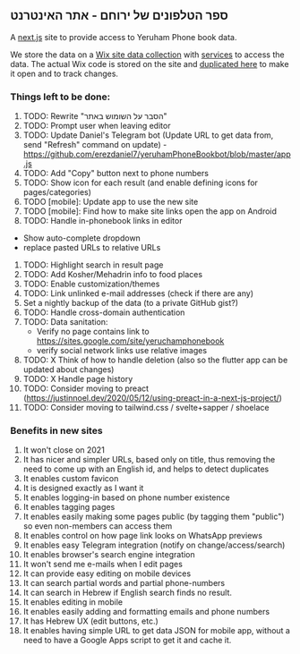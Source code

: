 ## ספר הטלפונים של ירוחם - אתר האינטרנט 

A [next.js](https://nextjs.org/) site to provide access to Yeruham Phone book data.

We store the data on a [Wix site data collection](https://www.wix.com/corvid/feature/database)
with [services](./wix-site-code) to access the data.
The actual Wix code is stored on the site and [duplicated here](./wix-site-code) to make it open and to track changes.

### Things left to be done:
1. TODO: Rewrite "הסבר על השומוש באתר"
2. TODO: Prompt user when leaving editor
3. TODO: Update Daniel's Telegram bot (Update URL to get data from, send "Refresh" command on update) - https://github.com/erezdaniel7/yeruhamPhoneBookbot/blob/master/app.js
4. TODO: Add "Copy" button next to phone numbers
5. TODO: Show icon for each result (and enable defining icons for pages/categories)
6. TODO [mobile]: Update app to use the new site
7. TODO [mobile]: Find how to make site links open the app on Android
8. TODO: Handle in-phonebook links in editor
  * Show auto-complete dropdown
  * replace pasted URLs to relative URLs
1. TODO: Highlight search in result page
1. TODO: Add Kosher/Mehadrin info to food places
1. TODO: Enable customization/themes
1. TODO: Link unlinked e-mail addresses (check if there are any)
1. Set a nightly backup of the data (to a private GitHub gist?)
1. TODO: Handle cross-domain authentication
1. TODO: Data sanitation:
    * Verify no page contains link to https://sites.google.com/site/yeruchamphonebook
    * verify social network links use relative images
1. TODO: X Think of how to handle deletion (also so the flutter app can be updated about changes)
1. TODO: X Handle page history
1. TODO: Consider moving to preact (https://justinnoel.dev/2020/05/12/using-preact-in-a-next-js-project/)
1. TODO: Consider moving to tailwind.css / svelte+sapper / shoelace


### Benefits in new sites
1. It won't close on 2021
1. It has nicer and simpler URLs, based only on title, thus removing the need to come up with an English id, and helps to detect duplicates
1. It enables custom favicon
1. It is designed exactly as I want it
1. It enables logging-in based on phone number existence
1. It enables tagging pages
1. It enables easily making some pages public (by tagging them "public") so even non-members can access them
1. It enables control on how page link looks on WhatsApp previews
1. It enables easy Telegram integration (notify on change/access/search)
1. It enables browser's search engine integration
1. It won't send me e-mails when I edit pages
1. It can provide easy editing on mobile devices
1. It can search partial words and partial phone-numbers
1. It can search in Hebrew if English search finds no result.
1. It enables editing in mobile
1. It enables easily adding and formatting emails and phone numbers
1. It has Hebrew UX (edit buttons, etc.)
1. It enables having simple URL to get data JSON for mobile app, without a need to have a Google Apps script to get it and cache it.
